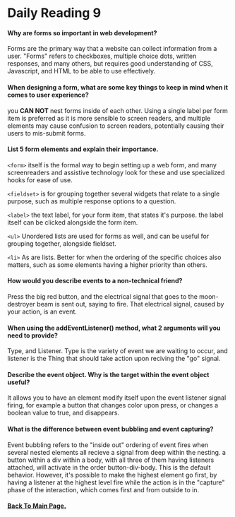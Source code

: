 # Daily Reading 9


#### Why are forms so important in web development?
Forms are the primary way that a website can collect information from a user. "Forms" refers to checkboxes, multiple choice dots, written responses, and many others, but requires good understanding of CSS, Javascript, and HTML to be able to use effectively.

#### When designing a form, what are some key things to keep in mind when it comes to user experience?
you **CAN NOT** nest forms inside of each other. Using a single label per form item is preferred as it is more sensible to screen readers, and multiple elements may cause confusion to screen readers, potentially causing their users to mis-submit forms.

#### List 5 form elements and explain their importance.

`<form>` itself is the formal way to begin setting up a web form, and many screenreaders and assistive technology look for these and use specialized hooks for ease of use.

`<fieldset>` is for grouping together several widgets that relate to a single purpose, such as multiple response options to a question.

`<label>` the text label, for your form item, that states it's purpose. the label itself can be clicked alongside the form item.

`<ul>` Unordered lists are used for forms as well, and can be useful for grouping together, alongside fieldset.

`<li>` As are lists. Better for when the ordering of the specific choices also matters, such as some elements having a higher priority than others.
#### How would you describe events to a non-technical friend?

Press the big red button, and the electrical signal that goes to the moon-destroyer beam is sent out, saying to fire. That electrical signal, caused by your action, is an event.

#### When using the addEventListener() method, what 2 arguments will you need to provide?
Type, and Listener. Type is the variety of event we are waiting to occur, and listener is the Thing that should take action upon reciving the "go" signal.

#### Describe the event object. Why is the target within the event object useful?
It allows you to have an element modify itself upon the event listener signal firing, for example a button that changes color upon press, or changes a boolean value to true, and disappears.

#### What is the difference between event bubbling and event capturing?
Event bubbling refers to the "inside out" ordering of event fires when several nested elements all recieve a signal from deep within the nesting.  a button within a div within a body, with all three of them having listeners attached, will activate in the order button-div-body. This is the default behavior.
However, it's possible to make the highest element go first, by having a listener at the highest level fire while the action is in the "capture" phase of the interaction, which comes first and from outside to in.



#### [Back To Main Page.](https://colorinvert.github.io/reading-notes/)